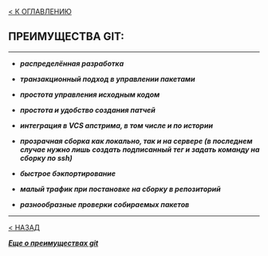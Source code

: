 [< К ОГЛАВЛЕНИЮ](readme.md)
## **ПРЕИМУЩЕСТВА GIT:**
---
+ ***распределённая разработка*** 

+ ***транзакционный подход в управлении пакетами***

+ ***простота управления исходным кодом***

+ ***простота и удобство создания патчей***

+ ***интеграция в VCS апстрима, в том числе и по истории***

+ ***прозрачная сборка как локально, так и на сервере (в последнем случае нужно лишь создать подписанный тег и задать команду на сборку по ssh)***

+ ***быстрое бэкпортирование***

+ ***малый трафик при постановке на сборку в репозиторий***

+ ***разнообразные проверки собираемых пакетов***

---
[< НАЗАД](pull.md)

***[Еще о преимуществах git](https://habr.com/ru/post/104198/)***


